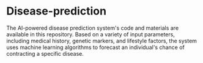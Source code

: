 # Disease-prediction
The AI-powered disease prediction system's code and materials are available in this repository. Based on a variety of input parameters, including medical history, genetic markers, and lifestyle factors, the system uses machine learning algorithms to forecast an individual's chance of contracting a specific disease.
